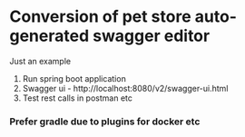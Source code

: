 # Conversion of pet store auto-generated swagger editor
Just an example

1. Run spring boot application
2. Swagger ui -  http://localhost:8080/v2/swagger-ui.html
3. Test rest calls in postman etc

### Prefer gradle due to plugins for docker etc